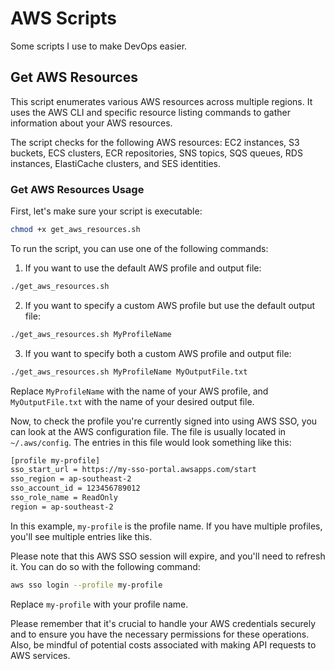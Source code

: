 # AWS Scripts

Some scripts I use to make DevOps easier.

## Get AWS Resources

This script enumerates various AWS resources across multiple regions. It uses the AWS CLI and specific resource listing commands to gather information about your AWS resources.

The script checks for the following AWS resources: EC2 instances, S3 buckets, ECS clusters, ECR repositories, SNS topics, SQS queues, RDS instances, ElastiCache clusters, and SES identities.

### Get AWS Resources Usage

First, let's make sure your script is executable:

```bash
chmod +x get_aws_resources.sh
```

To run the script, you can use one of the following commands:

1. If you want to use the default AWS profile and output file:

```bash
./get_aws_resources.sh
```

2. If you want to specify a custom AWS profile but use the default output file:

```bash
./get_aws_resources.sh MyProfileName
```

3. If you want to specify both a custom AWS profile and output file:

```bash
./get_aws_resources.sh MyProfileName MyOutputFile.txt
```

Replace `MyProfileName` with the name of your AWS profile, and `MyOutputFile.txt` with the name of your desired output file.

Now, to check the profile you're currently signed into using AWS SSO, you can look at the AWS configuration file. The file is usually located in `~/.aws/config`. The entries in this file would look something like this:

```bash
[profile my-profile]
sso_start_url = https://my-sso-portal.awsapps.com/start
sso_region = ap-southeast-2
sso_account_id = 123456789012
sso_role_name = ReadOnly
region = ap-southeast-2
```

In this example, `my-profile` is the profile name. If you have multiple profiles, you'll see multiple entries like this.

Please note that this AWS SSO session will expire, and you'll need to refresh it. You can do so with the following command:

```bash
aws sso login --profile my-profile
```

Replace `my-profile` with your profile name.

Please remember that it's crucial to handle your AWS credentials securely and to ensure you have the necessary permissions for these operations. Also, be mindful of potential costs associated with making API requests to AWS services.
